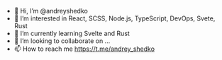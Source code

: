 - 👋 Hi, I’m @andreyshedko
- 👀 I’m interested in React, SCSS, Node.js, TypeScript, DevOps, Svete, Rust
- 🌱 I’m currently learning Svelte and Rust
- 💞️ I’m looking to collaborate on ...
- 📫 How to reach me https://t.me/andrey_shedko

<!---
andreyshedko/andreyshedko is a ✨ special ✨ repository because its `README.md` (this file) appears on your GitHub profile.
You can click the Preview link to take a look at your changes.
--->
